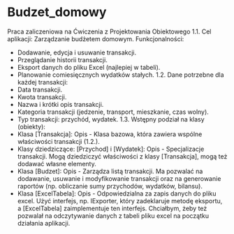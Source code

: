 # Budzet_domowy
Praca zaliczeniowa na Ćwiczenia z Projektowania Obiektowego
1.1. Cel aplikacji: Zarządzanie budżetem domowym.
Funkcjonalności:
- Dodawanie, edycja i usuwanie transakcji.
- Przeglądanie historii transakcji.
- Eksport danych do pliku Excel (najlepiej w tabeli).
- Planowanie comiesięcznych wydatków stałych.
1.2. Dane potrzebne dla każdej transakcji:
- Data transakcji.
- Kwota transakcji.
- Nazwa i krótki opis transakcji.
- Kategoria transakcji (jedzenie, transport, mieszkanie, czas wolny).
- Typ transakcji: przychód, wydatek.
1.3. Wstępny podział na klasy (obiekty):
- Klasa [Transakcja]:
Opis - Klasa bazowa, która zawiera wspólne właściwości transakcji (1.2.).
- Klasy dziedziczące: [Przychod] i [Wydatek]:
Opis - Specjalizacje transakcji. Mogą dziedziczyć właściwości z klasy [Transakcja], mogą też dodawać własne elementy.
- Klasa [Budzet]:
Opis - Zarządza listą transakcji. Ma pozwalać na dodawanie, usuwanie i modyfikowanie transakcji oraz na generowanie raportów (np. obliczanie sumy przychodów, wydatków, bilansu).
- Klasa [ExcelTabela]:
Opis - Odpowiedzialna za zapis danych do pliku excel. Użyć interfejs, np. IExporter, który zadeklaruje metodę eksportu, a [ExcelTabela] zaimplementuje ten interfejs. Chciałbym, żeby też pozwalał na odczytywanie danych z tabeli pliku excel na początku działania aplikacji.
